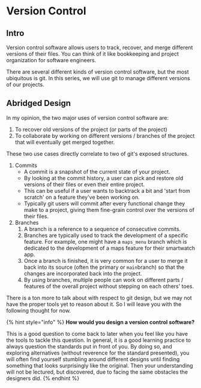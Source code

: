 # Version Control

## Intro

Version control software allows users to track, recover, and merge different versions of their files. You can think of it like bookkeeping and project organization for software engineers.

There are several different kinds of version control software, but the most ubiquitous is git. In this series, we will use git to manage different versions of our projects.

## Abridged Design

In my opinion, the two major uses of version control software are:

1. To recover old versions of the project \(or parts of the project\)
2. To collaborate by working on different versions / branches of the project that will eventually get merged together.

These two use cases directly correlate to two of git's exposed structures.

1. Commits
   * A commit is a snapshot of the current state of your project.
   * By looking at the commit history, a user can pick and restore old versions of their files or even their entire project.
   * This can be useful if a user wants to backtrack a bit and 'start from scratch' on a feature they've been working on.
   * Typically git users will commit after every functional change they make to a project, giving them fine-grain control over the versions of their files.
2. Branches
   1. A branch is a reference to a sequence of consecutive commits.
   2. Branches are typically used to track the development of a specific feature. For example, one might have a `maps_menu` branch which is dedicated to the development of a maps feature for their smartwatch app.
   3. Once a branch is finished, it is very common for a user to merge it back into its source \(often the primary or `main`branch\) so that the changes are incorporated back into the project.
   4. By using branches, multiple people can work on different parts / features of the overall project without stepping on each others' toes.

There is a ton more to talk about with respect to git design, but we may not have the proper tools yet to reason about it. So I will leave you with the following thought for now.

{% hint style="info" %}
 **How would you design a version control software?** 

This is a good question to come back to later when you feel like you have the tools to tackle this question. In general, it is a good learning practice to always question the standards put in front of you. By doing so, and exploring alternatives \(without reverence for the standard presented\), you will often find yourself stumbling around different designs until finding something that looks surprisingly like the original. Then your understanding will not be lectured, but discovered, due to facing the same obstacles the designers did.
{% endhint %}

